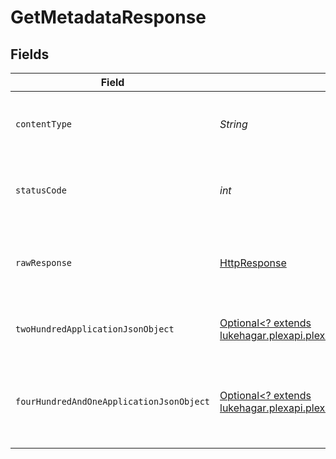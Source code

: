 # GetMetadataResponse


## Fields

| Field                                                                                                                                                       | Type                                                                                                                                                        | Required                                                                                                                                                    | Description                                                                                                                                                 |
| ----------------------------------------------------------------------------------------------------------------------------------------------------------- | ----------------------------------------------------------------------------------------------------------------------------------------------------------- | ----------------------------------------------------------------------------------------------------------------------------------------------------------- | ----------------------------------------------------------------------------------------------------------------------------------------------------------- |
| `contentType`                                                                                                                                               | *String*                                                                                                                                                    | :heavy_check_mark:                                                                                                                                          | HTTP response content type for this operation                                                                                                               |
| `statusCode`                                                                                                                                                | *int*                                                                                                                                                       | :heavy_check_mark:                                                                                                                                          | HTTP response status code for this operation                                                                                                                |
| `rawResponse`                                                                                                                                               | [HttpResponse<InputStream>](https://docs.oracle.com/en/java/javase/11/docs/api/java.net.http/java/net/http/HttpResponse.html)                               | :heavy_check_mark:                                                                                                                                          | Raw HTTP response; suitable for custom response parsing                                                                                                     |
| `twoHundredApplicationJsonObject`                                                                                                                           | [Optional<? extends lukehagar.plexapi.plexapi.models.operations.GetMetadataResponseBody>](../../models/operations/GetMetadataResponseBody.md)               | :heavy_minus_sign:                                                                                                                                          | The metadata of the library item.                                                                                                                           |
| `fourHundredAndOneApplicationJsonObject`                                                                                                                    | [Optional<? extends lukehagar.plexapi.plexapi.models.operations.GetMetadataLibraryResponseBody>](../../models/operations/GetMetadataLibraryResponseBody.md) | :heavy_minus_sign:                                                                                                                                          | Unauthorized - Returned if the X-Plex-Token is missing from the header or query.                                                                            |